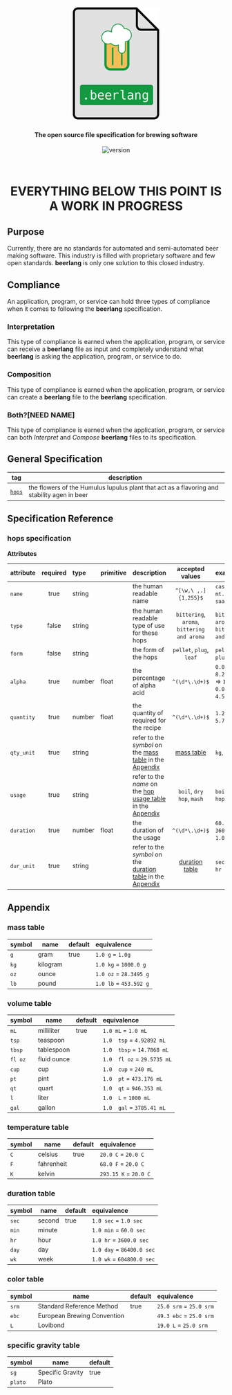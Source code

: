 <h1 align="center">
  <a href="http://brewboy.wbit.io"><img src="docs/img/beerlang-file@3x.png" alt="beerlang" width="200"></a>
  <br>
</h1>

<h4 align="center">The open source file specification for brewing software</h4>

<p align="center">
  <img src="https://img.shields.io/badge/version-0.0.1--alpha-F5BD56.svg" alt="version">
</p>
<br>

# <center>EVERYTHING BELOW THIS POINT IS A WORK IN PROGRESS</center>

## Purpose

Currently, there are no standards for automated and semi-automated beer making software. This industry is filled with proprietary software and few open standards. **beerlang** is only one solution to this closed industry.

## Compliance 

An application, program, or service can hold three types of compliance when it comes to following the **beerlang** specification.

### Interpretation

This type of compliance is earned when the application, program, or service can receive a **beerlang** file as input and completely understand what **beerlang** is asking the application, program, or service to do. 

### Composition

This type of compliance is earned when the application, program, or service can create a **beerlang** file to the **beerlang** specification. 

### Both?[NEED NAME]

This type of compliance is earned when the application, program, or service can both *Interpret* and *Compose* **beerlang** files to its specification. 

## General Specification

|tag|description|
|---|-----------|
|[`hops`](#hops-specification)|the flowers of the Humulus Iupulus plant that act as a flavoring and stability agen in beer||

## Specification Reference

### hops specification

**Attributes**

|attribute|required|type|primitive|description|accepted values|example|
|:--------|:------:|:---|:--------|:----------|:-------------:|:------|
|`name`|true|string||the human readable name|`^[\w,\ ,.]{1,255}$`|`cascade`, `mt. hood`, `saaz`|
|`type`|false|string||the human readable type of use for these hops|`bittering`, `aroma`, `bittering and aroma`|`bittering`, `aroma`, `bittering and aroma`|
|`form`|false|string||the form of the hops|`pellet`, `plug`, `leaf`|`pellet`, `plug`, `leaf`|
|`alpha`|true|number|float|the percentage of alpha acid|`^(\d*\.\d+)$`|`0.082` => `8.2%`, `0.12` => `12%`, `0.045` => `4.5%`|
|`quantity`|true|number|float|the quantity of required for the recipe|`^(\d*\.\d+)$`|`1.2`, `0.8`, `5.7`
|`qty_unit`|true|string||refer to the *symbol* on the [mass table](#mass-table) in the [Appendix](#appendix)|[mass table](#mass-table)|`kg`, `g`, `lb`|
|`usage`|true|string||refer to the *name* on the [hop usage table](#hop-usage-table) in the [Appendix](#appendix)|`boil`, `dry hop`, `mash`|`boil`, `dry hop`, `mash`|
|`duration`|true|number|float|the duration of the usage|`^(\d*\.\d+)$`|`60.0`, `3600.0`, `1.0`|
|`dur_unit`|true|string||refer to the *symbol* on the [duration table](#duration-table) in the [Appendix](#appendix)|[duration table](#duration-table)|`sec`, `min`, `hr`|

## Appendix

### mass table

|symbol|name|default|equivalence|
|------|----|-------|:----------|
|`g`|gram|true|`1.0 g` = `1.0g`|
|`kg`|kilogram||`1.0 kg` = `1000.0 g`|
|`oz`|ounce||`1.0 oz` = `28.3495 g`|
|`lb`|pound||`1.0 lb` = `453.592 g`|

### volume table

|symbol|name|default|equivalence|
|------|----|-------|:----------|
|`mL`|milliliter|true|`1.0 mL` = `1.0 mL`|
|`tsp`|teaspoon||`1.0  tsp` = `4.92892 mL`|
|`tbsp`|tablespoon||`1.0  tbsp` = `14.7868 mL`|
|`fl oz`|fluid ounce||`1.0  fl oz` = `29.5735 mL`|
|`cup`|cup||`1.0  cup` = `240 mL`|
|`pt`|pint||`1.0  pt` = `473.176 mL`|
|`qt`|quart||`1.0  qt` = `946.353 mL`|
|`l`|liter||`1.0  L` = `1000 mL`|
|`gal`|gallon||`1.0  gal` = `3785.41 mL`|

### temperature table

|symbol|name|default|equivalence|
|------|----|-------|:----------|
|`C`|celsius|true|`20.0 C` = `20.0 C`|
|`F`|fahrenheit||`68.0 F` = `20.0 C`|
|`K`|kelvin||`293.15 K` = `20.0 C`|

### duration table

|symbol|name|default|equivalence|
|------|----|-------|:----------|
|`sec`|second|true|`1.0 sec` = `1.0 sec`|
|`min`|minute||`1.0 min` = `60.0 sec`|
|`hr`|hour||`1.0 hr` = `3600.0 sec`|
|`day`|day||`1.0 day` = `86400.0 sec`|
|`wk`|week||`1.0 wk` = `604800.0 sec`|

### color table

|symbol|name|default|equivalence|
|------|----|-------|:----------|
|`srm`|Standard Reference Method|true|`25.0 srm` = `25.0 srm`|
|`ebc`|European Brewing Convention||`49.3 ebc` = `25.0 srm`|
|`L`|Lovibond||`19.0 L` = `25.0 srm`|

### specific gravity table

|symbol|name|default|
|------|----|-------|
|`sg`|Specific Gravity|true|
|`plato`|Plato||
